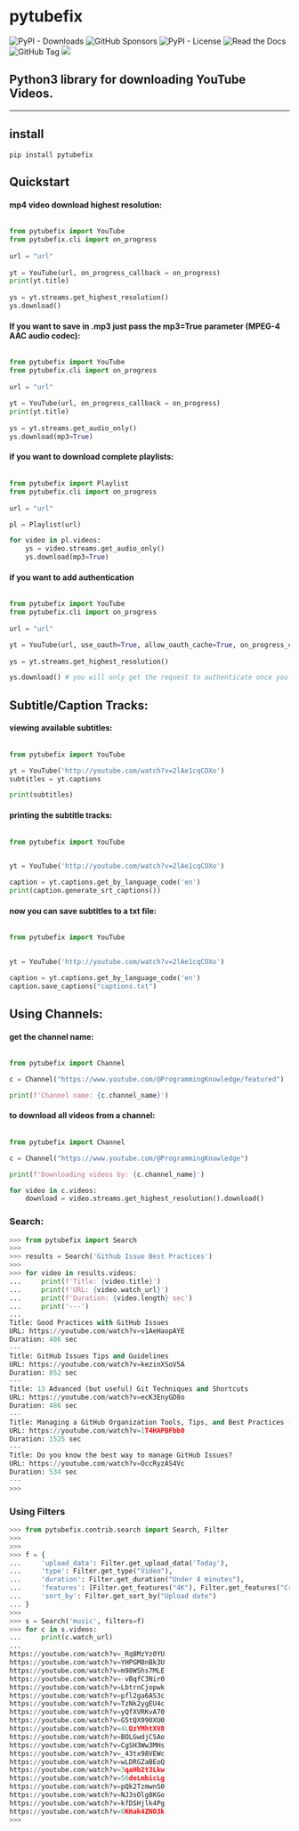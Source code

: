 # pytubefix

![PyPI - Downloads](https://img.shields.io/pypi/dm/pytubefix)
![GitHub Sponsors](https://img.shields.io/github/sponsors/juanbindez)
![PyPI - License](https://img.shields.io/pypi/l/pytubefix)
![Read the Docs](https://img.shields.io/readthedocs/pytubefix)
![GitHub Tag](https://img.shields.io/github/v/tag/JuanBindez/pytubefix?include_prereleases)
<a href="https://pypi.org/project/pytubefix/"><img src="https://img.shields.io/pypi/v/pytubefix" /></a>


## Python3 library for downloading YouTube Videos.

----------
## install

    pip install pytubefix


## Quickstart

#### mp4 video download highest resolution:

```python

from pytubefix import YouTube
from pytubefix.cli import on_progress
 
url = "url"
 
yt = YouTube(url, on_progress_callback = on_progress)
print(yt.title)
 
ys = yt.streams.get_highest_resolution()
ys.download()
```

#### If you want to save in .mp3 just pass the mp3=True parameter (MPEG-4 AAC audio codec):

```python

from pytubefix import YouTube
from pytubefix.cli import on_progress
 
url = "url"
 
yt = YouTube(url, on_progress_callback = on_progress)
print(yt.title)
 
ys = yt.streams.get_audio_only()
ys.download(mp3=True)
```

#### if you want to download complete playlists:

```python

from pytubefix import Playlist
from pytubefix.cli import on_progress
 
url = "url"

pl = Playlist(url)

for video in pl.videos:
    ys = video.streams.get_audio_only()
    ys.download(mp3=True)

```

#### if you want to add authentication

```python

from pytubefix import YouTube
from pytubefix.cli import on_progress
 
url = "url"

yt = YouTube(url, use_oauth=True, allow_oauth_cache=True, on_progress_callback = on_progress)
           
ys = yt.streams.get_highest_resolution()

ys.download() # you will only get the request to authenticate once you download

```

## Subtitle/Caption Tracks:

#### viewing available subtitles:

```python

from pytubefix import YouTube

yt = YouTube('http://youtube.com/watch?v=2lAe1cqCOXo')
subtitles = yt.captions

print(subtitles)

```

#### printing the subtitle tracks:

```python

from pytubefix import YouTube
 

yt = YouTube('http://youtube.com/watch?v=2lAe1cqCOXo')

caption = yt.captions.get_by_language_code('en')
print(caption.generate_srt_captions())

```

#### now you can save subtitles to a txt file:

```python

from pytubefix import YouTube
 

yt = YouTube('http://youtube.com/watch?v=2lAe1cqCOXo')

caption = yt.captions.get_by_language_code('en')
caption.save_captions("captions.txt")

```

## Using Channels:

#### get the channel name:

```python

from pytubefix import Channel

c = Channel("https://www.youtube.com/@ProgrammingKnowledge/featured")

print(f'Channel name: {c.channel_name}')

```

#### to download all videos from a channel:


```python

from pytubefix import Channel

c = Channel("https://www.youtube.com/@ProgrammingKnowledge")

print(f'Downloading videos by: {c.channel_name}')

for video in c.videos:
    download = video.streams.get_highest_resolution().download()

```

### Search:

```python
>>> from pytubefix import Search
>>> 
>>> results = Search('Github Issue Best Practices')
>>> 
>>> for video in results.videos:
...     print(f'Title: {video.title}')
...     print(f'URL: {video.watch_url}')
...     print(f'Duration: {video.length} sec')
...     print('---')
... 
Title: Good Practices with GitHub Issues
URL: https://youtube.com/watch?v=v1AeHaopAYE
Duration: 406 sec
---
Title: GitHub Issues Tips and Guidelines
URL: https://youtube.com/watch?v=kezinXSoV5A
Duration: 852 sec
---
Title: 13 Advanced (but useful) Git Techniques and Shortcuts
URL: https://youtube.com/watch?v=ecK3EnyGD8o
Duration: 486 sec
---
Title: Managing a GitHub Organization Tools, Tips, and Best Practices - Mark Matyas
URL: https://youtube.com/watch?v=1T4HAPBFbb0
Duration: 1525 sec
---
Title: Do you know the best way to manage GitHub Issues?
URL: https://youtube.com/watch?v=OccRyzAS4Vc
Duration: 534 sec
---
>>>


```


### Using Filters

```python
>>> from pytubefix.contrib.search import Search, Filter
>>> 
>>> 
>>> f = {
...     'upload_data': Filter.get_upload_data('Today'),
...     'type': Filter.get_type("Video"),
...     'duration': Filter.get_duration("Under 4 minutes"),
...     'features': [Filter.get_features("4K"), Filter.get_features("Creative Commons")],
...     'sort_by': Filter.get_sort_by("Upload date")
... }
>>> 
>>> s = Search('music', filters=f)
>>> for c in s.videos:
...     print(c.watch_url)
... 
https://youtube.com/watch?v=_Rq8MzYz0YU
https://youtube.com/watch?v=YHPGM8nBk3U
https://youtube.com/watch?v=m98WShs7MLE
https://youtube.com/watch?v=-vBqfC3Nir0
https://youtube.com/watch?v=LbtrnCjopwk
https://youtube.com/watch?v=pfl2ga6AS3c
https://youtube.com/watch?v=TzNk2ygEU4c
https://youtube.com/watch?v=yQfXVRKvA70
https://youtube.com/watch?v=G5tQX990XU0
https://youtube.com/watch?v=4LQzYMhtXV8
https://youtube.com/watch?v=BOLGwdjCSAo
https://youtube.com/watch?v=CgSH3Ww3MHs
https://youtube.com/watch?v=_43tx98VEWc
https://youtube.com/watch?v=wLDRGZaBEoQ
https://youtube.com/watch?v=3qaHb2t3Lkw
https://youtube.com/watch?v=56deLmbicLg
https://youtube.com/watch?v=pQk2TzmwnS0
https://youtube.com/watch?v=NJ3sOlg8KGo
https://youtube.com/watch?v=kfDSHjlk4Pg
https://youtube.com/watch?v=8KHak4ZNO3k
>>> 


```

